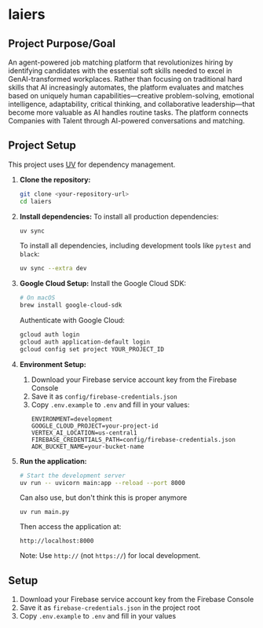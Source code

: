 # laiers

## Project Purpose/Goal
An agent-powered job matching platform that revolutionizes hiring by identifying candidates with the essential soft skills needed to excel in GenAI-transformed workplaces. Rather than focusing on traditional hard skills that AI increasingly automates, the platform evaluates and matches based on uniquely human capabilities—creative problem-solving, emotional intelligence, adaptability, critical thinking, and collaborative leadership—that become more valuable as AI handles routine tasks. The platform connects Companies with Talent through AI-powered conversations and matching.

## Project Setup

This project uses [UV](https://github.com/astral-sh/uv) for dependency management.

1.  **Clone the repository:**
    ```bash
    git clone <your-repository-url>
    cd laiers
    ```

2.  **Install dependencies:**
    To install all production dependencies:
    ```bash
    uv sync
    ```
    To install all dependencies, including development tools like `pytest` and `black`:
    ```bash
    uv sync --extra dev
    ```

3.  **Google Cloud Setup:**
    Install the Google Cloud SDK:
    ```bash
    # On macOS
    brew install google-cloud-sdk
    ```
    
    Authenticate with Google Cloud:
    ```bash
    gcloud auth login
    gcloud auth application-default login
    gcloud config set project YOUR_PROJECT_ID
    ```

4.  **Environment Setup:**
    1. Download your Firebase service account key from the Firebase Console
    2. Save it as `config/firebase-credentials.json`
    3. Copy `.env.example` to `.env` and fill in your values:
       ```
       ENVIRONMENT=development
       GOOGLE_CLOUD_PROJECT=your-project-id
       VERTEX_AI_LOCATION=us-central1
       FIREBASE_CREDENTIALS_PATH=config/firebase-credentials.json
       ADK_BUCKET_NAME=your-bucket-name
       ```

5.  **Run the application:**
    ```bash
    # Start the development server
    uv run -- uvicorn main:app --reload --port 8000
    ```
    
    Can also use, but don't think this is proper anymore
    ```
    uv run main.py
    ```
    
    Then access the application at:
    ```
    http://localhost:8000
    ```
    
    Note: Use `http://` (not `https://`) for local development.

## Setup

1. Download your Firebase service account key from the Firebase Console
2. Save it as `firebase-credentials.json` in the project root
3. Copy `.env.example` to `.env` and fill in your values
